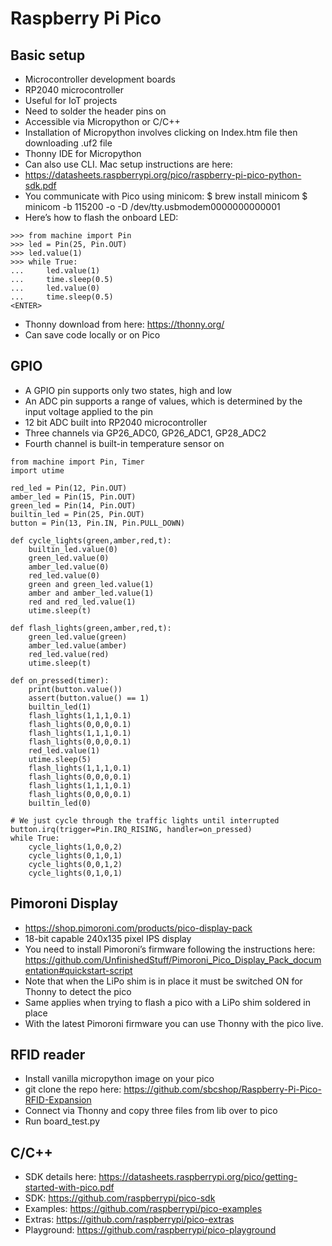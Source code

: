 # Raspberry Pi Pico

## Basic setup
* Microcontroller development boards
* RP2040 microcontroller
* Useful for IoT projects
* Need to solder the header pins on
* Accessible via Micropython or C/C++
* Installation of Micropython involves clicking on Index.htm file then downloading .uf2 file
* Thonny IDE for Micropython
* Can also use CLI.  Mac setup instructions are here:
* https://datasheets.raspberrypi.org/pico/raspberry-pi-pico-python-sdk.pdf 
* You communicate with Pico using minicom:
$ brew install minicom
$ minicom -b 115200 -o -D /dev/tty.usbmodem0000000000001
* Here’s how to flash the onboard LED:
```
>>> from machine import Pin 
>>> led = Pin(25, Pin.OUT)
>>> led.value(1)
>>> while True:
...     led.value(1)
...     time.sleep(0.5)
...     led.value(0)
...     time.sleep(0.5)
<ENTER>
```
* Thonny download from here: https://thonny.org/ 
* Can save code locally or on Pico

## GPIO
* A GPIO pin supports only two states, high and low
* An ADC pin supports a range of values, which is determined by the input voltage applied to the pin
* 12 bit ADC built into RP2040 microcontroller
* Three channels via GP26_ADC0, GP26_ADC1, GP28_ADC2 
* Fourth channel is built-in temperature sensor on 
```
from machine import Pin, Timer
import utime

red_led = Pin(12, Pin.OUT)
amber_led = Pin(15, Pin.OUT)
green_led = Pin(14, Pin.OUT)
builtin_led = Pin(25, Pin.OUT)
button = Pin(13, Pin.IN, Pin.PULL_DOWN)

def cycle_lights(green,amber,red,t):
    builtin_led.value(0)
    green_led.value(0)
    amber_led.value(0)
    red_led.value(0)
    green and green_led.value(1) 
    amber and amber_led.value(1)
    red and red_led.value(1)
    utime.sleep(t)

def flash_lights(green,amber,red,t):    
    green_led.value(green)
    amber_led.value(amber)
    red_led.value(red)
    utime.sleep(t)
    
def on_pressed(timer):
    print(button.value())
    assert(button.value() == 1)
    builtin_led(1)
    flash_lights(1,1,1,0.1)
    flash_lights(0,0,0,0.1)
    flash_lights(1,1,1,0.1)
    flash_lights(0,0,0,0.1)
    red_led.value(1)
    utime.sleep(5)
    flash_lights(1,1,1,0.1)
    flash_lights(0,0,0,0.1)
    flash_lights(1,1,1,0.1)
    flash_lights(0,0,0,0.1)    
    builtin_led(0)
    
# We just cycle through the traffic lights until interrupted
button.irq(trigger=Pin.IRQ_RISING, handler=on_pressed)
while True:
    cycle_lights(1,0,0,2)
    cycle_lights(0,1,0,1)
    cycle_lights(0,0,1,2)
    cycle_lights(0,1,0,1)
```

## Pimoroni Display
* https://shop.pimoroni.com/products/pico-display-pack
* 18-bit capable 240x135 pixel IPS display
* You need to install Pimoroni’s firmware  following the instructions here: https://github.com/UnfinishedStuff/Pimoroni_Pico_Display_Pack_documentation#quickstart-script 
* Note that when the LiPo shim is in place it must be switched ON for Thonny to detect the pico
* Same applies when trying to flash a pico with a LiPo shim soldered in place
* With the latest Pimoroni firmware you can use Thonny with the pico live.

## RFID reader
* Install vanilla micropython image on your pico
* git clone the repo here: https://github.com/sbcshop/Raspberry-Pi-Pico-RFID-Expansion
* Connect via Thonny and copy three files from lib over to pico
* Run board_test.py

## C/C++
* SDK details here: https://datasheets.raspberrypi.org/pico/getting-started-with-pico.pdf 
* SDK: https://github.com/raspberrypi/pico-sdk 
* Examples: https://github.com/raspberrypi/pico-examples 
* Extras: https://github.com/raspberrypi/pico-extras 
* Playground: https://github.com/raspberrypi/pico-playground 

